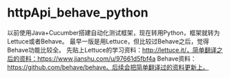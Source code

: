 # httpApi_behave_python
以前使用Java+Cucumber搭建自动化测试框架，现在转用Python，框架就转为Lettuce或者Behave。
最早一版是用Lettuce，但比较过Behave之后，觉得Behave功能比较全。
先贴上Lettuce的学习资料：http://lettuce.it/，简单翻译之后的资料：https://www.jianshu.com/u/97661d5fbf4a
Behave资料：https://github.com/behave/behave。后续会把简单翻译过的资料更新上。
